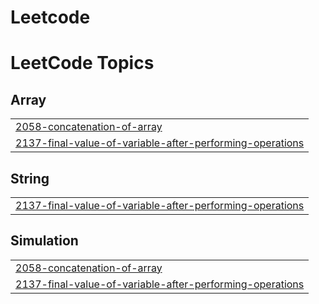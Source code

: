 # Leetcode
<!---LeetCode Topics Start-->
# LeetCode Topics
## Array
|  |
| ------- |
| [2058-concatenation-of-array](https://github.com/StevenTharwat/Leetcode/tree/master/2058-concatenation-of-array) |
| [2137-final-value-of-variable-after-performing-operations](https://github.com/StevenTharwat/Leetcode/tree/master/2137-final-value-of-variable-after-performing-operations) |
## String
|  |
| ------- |
| [2137-final-value-of-variable-after-performing-operations](https://github.com/StevenTharwat/Leetcode/tree/master/2137-final-value-of-variable-after-performing-operations) |
## Simulation
|  |
| ------- |
| [2058-concatenation-of-array](https://github.com/StevenTharwat/Leetcode/tree/master/2058-concatenation-of-array) |
| [2137-final-value-of-variable-after-performing-operations](https://github.com/StevenTharwat/Leetcode/tree/master/2137-final-value-of-variable-after-performing-operations) |
<!---LeetCode Topics End-->